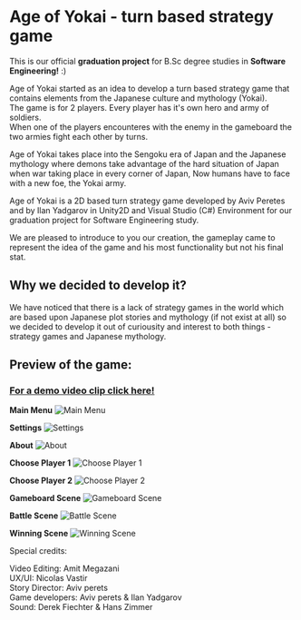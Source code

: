# Age of Yokai - turn based strategy game
This is our official **graduation project** for B.Sc degree studies in **Software Engineering!** :)

Age of Yokai started as an idea to develop a turn based strategy game that contains elements from the Japanese culture and mythology (Yokai).\
The game is for 2 players. Every player has it's own hero and army of soldiers.\
When one of the players encounteres with the enemy in the gameboard the two armies fight each other by turns. 

Age of Yokai takes place into the Sengoku era of Japan and the Japanese mythology where demons take advantage of the hard situation of Japan when war taking place in every corner of Japan, Now humans have to face with a new foe, the Yokai army.


 Age of Yokai is a 2D based turn strategy game developed by Aviv Peretes and by Ilan Yadgarov in Unity2D and Visual Studio (C#) Environment for our graduation project for Software Engineering study.

We are pleased to introduce to you our creation, the gameplay came to represent the idea of the game and his most functionality but not his final stat.


## Why we decided to develop it?
We have noticed that there is a lack of strategy games in the world which are based upon Japanese plot stories and mythology (if not exist at all) so we decided to develop it out of curiousity and interest to both things - strategy games and Japanese mythology.

## Preview of the game:
###  [**For a demo video clip click here!**](https://www.youtube.com/watch?v=srFr2wPV7zA&ab_channel=AvivPerets "Age of Yokai") 

**Main Menu**
![Main Menu](https://user-images.githubusercontent.com/44986276/113613887-7dfeb680-965a-11eb-9787-bc3bebe1c28d.png)

**Settings**
![Settings](https://user-images.githubusercontent.com/44986276/113614104-b900ea00-965a-11eb-828f-2be1925859a8.png)

**About**
![About](https://user-images.githubusercontent.com/44986276/113614274-f5344a80-965a-11eb-9b98-e640496863f3.png)

**Choose Player 1**
![Choose Player 1](https://user-images.githubusercontent.com/44986276/113614137-c4541580-965a-11eb-83e3-2dddf00f2201.png)

**Choose Player 2**
![Choose Player 2](https://user-images.githubusercontent.com/44986276/113614645-74298300-965b-11eb-9674-49f2a353b44f.png)

**Gameboard Scene**
![Gameboard Scene](https://user-images.githubusercontent.com/44986276/113614681-80addb80-965b-11eb-8907-e1f755134948.png)

**Battle Scene**
![Battle Scene](https://user-images.githubusercontent.com/44986276/113614747-8efbf780-965b-11eb-9191-e7138e20dde5.png)

**Winning Scene**
![Winning Scene](https://user-images.githubusercontent.com/44986276/113614781-991df600-965b-11eb-899a-43525d504637.png)


Special credits:

Video Editing: Amit Megazani\
UX/UI: Nicolas Vastir\
Story Director: Aviv perets\
Game developers: Aviv perets & Ilan Yadgarov\
Sound: Derek Fiechter & Hans Zimmer
